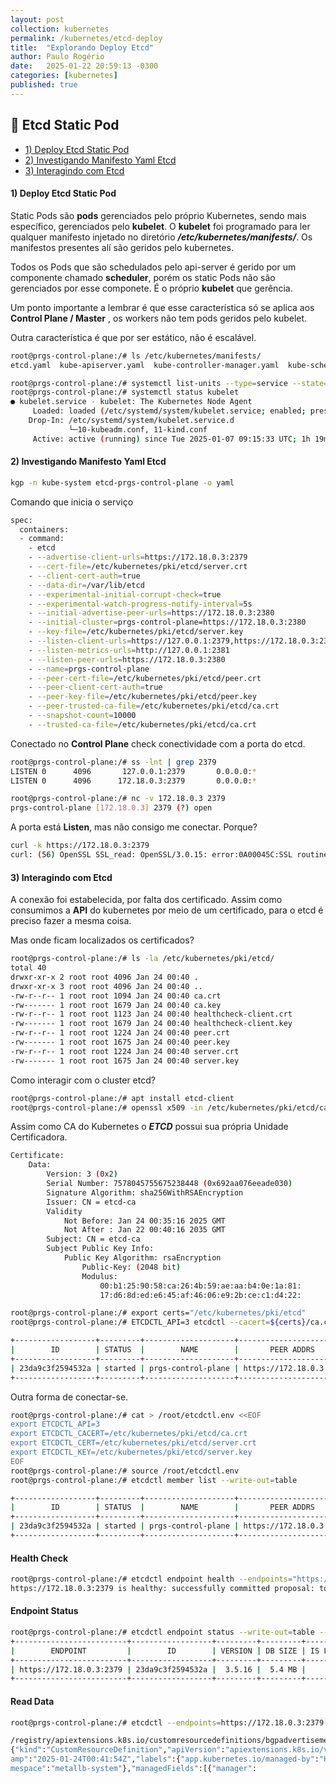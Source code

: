```yaml
---
layout: post
collection: kubernetes
permalink: /kubernetes/etcd-deploy
title:  "Explorando Deploy Etcd"
author: Paulo Rogério
date:   2025-01-22 20:59:13 -0300
categories: [kubernetes]
published: true
---
```


## 🚀 Etcd Static Pod

- [1) Deploy Etcd Static Pod](#1-deploy-etcd-static-pod)
- [2) Investigando Manifesto Yaml Etcd](#2-investigando-manifesto-yaml-etcd)
- [3) Interagindo com Etcd](#2-interagindo-com-etcd)

#### 1) Deploy Etcd Static Pod

Static Pods são **pods** gerenciados pelo próprio Kubernetes, sendo mais específico, gerenciados pelo **kubelet**. O **kubelet** foi programado para ler qualquer manifesto injetado no diretório ***/etc/kubernetes/manifests/***. Os manifestos presentes alí são geridos pelo kubernetes.

Todos os Pods que são schedulados pelo api-server é gerido por um componente chamado **scheduler**, porém os static Pods não são gerenciados por esse componete. É o próprio **kubelet** que gerência.

Um ponto importante a lembrar é que esse característica só se aplica aos **Control Plane / Master** , os workers não tem pods geridos pelo kubelet.

Outra característica é que por ser estático, não é escalável.

```bash
root@prgs-control-plane:/# ls /etc/kubernetes/manifests/
etcd.yaml  kube-apiserver.yaml	kube-controller-manager.yaml  kube-scheduler.yaml
```

```bash
root@prgs-control-plane:/# systemctl list-units --type=service --state=active
root@prgs-control-plane:/# systemctl status kubelet
● kubelet.service - kubelet: The Kubernetes Node Agent
     Loaded: loaded (/etc/systemd/system/kubelet.service; enabled; preset: enabled)
    Drop-In: /etc/systemd/system/kubelet.service.d
             └─10-kubeadm.conf, 11-kind.conf
     Active: active (running) since Tue 2025-01-07 09:15:33 UTC; 1h 19min ago
```

#### 2) Investigando Manifesto Yaml Etcd

```bash
kgp -n kube-system etcd-prgs-control-plane -o yaml
```

Comando que inicia o serviço

```bash
spec:
  containers:
  - command:
    - etcd
    - --advertise-client-urls=https://172.18.0.3:2379
    - --cert-file=/etc/kubernetes/pki/etcd/server.crt
    - --client-cert-auth=true
    - --data-dir=/var/lib/etcd
    - --experimental-initial-corrupt-check=true
    - --experimental-watch-progress-notify-interval=5s
    - --initial-advertise-peer-urls=https://172.18.0.3:2380
    - --initial-cluster=prgs-control-plane=https://172.18.0.3:2380
    - --key-file=/etc/kubernetes/pki/etcd/server.key
    - --listen-client-urls=https://127.0.0.1:2379,https://172.18.0.3:2379
    - --listen-metrics-urls=http://127.0.0.1:2381
    - --listen-peer-urls=https://172.18.0.3:2380
    - --name=prgs-control-plane
    - --peer-cert-file=/etc/kubernetes/pki/etcd/peer.crt
    - --peer-client-cert-auth=true
    - --peer-key-file=/etc/kubernetes/pki/etcd/peer.key
    - --peer-trusted-ca-file=/etc/kubernetes/pki/etcd/ca.crt
    - --snapshot-count=10000
    - --trusted-ca-file=/etc/kubernetes/pki/etcd/ca.crt
```

Conectado no **Control Plane** check conectividade com a porta do etcd.

```bash
root@prgs-control-plane:/# ss -lnt | grep 2379
LISTEN 0      4096       127.0.0.1:2379       0.0.0.0:*
LISTEN 0      4096      172.18.0.3:2379       0.0.0.0:*
```

```bash
root@prgs-control-plane:/# nc -v 172.18.0.3 2379
prgs-control-plane [172.18.0.3] 2379 (?) open
```

A porta está **Listen**, mas não consigo me conectar. Porque?

```bash
curl -k https://172.18.0.3:2379
curl: (56) OpenSSL SSL_read: OpenSSL/3.0.15: error:0A00045C:SSL routines::tlsv13 alert certificate required, errno 0
```

#### 3) Interagindo com Etcd

A conexão foi estabelecida, por falta dos certificado. Assim como consumimos a **API** do kubernetes por meio de um certificado, para o etcd é preciso fazer a mesma coisa.

Mas onde ficam localizados os certificados?

```bash
root@prgs-control-plane:/# ls -la /etc/kubernetes/pki/etcd/
total 40
drwxr-xr-x 2 root root 4096 Jan 24 00:40 .
drwxr-xr-x 3 root root 4096 Jan 24 00:40 ..
-rw-r--r-- 1 root root 1094 Jan 24 00:40 ca.crt
-rw------- 1 root root 1679 Jan 24 00:40 ca.key
-rw-r--r-- 1 root root 1123 Jan 24 00:40 healthcheck-client.crt
-rw------- 1 root root 1679 Jan 24 00:40 healthcheck-client.key
-rw-r--r-- 1 root root 1224 Jan 24 00:40 peer.crt
-rw------- 1 root root 1675 Jan 24 00:40 peer.key
-rw-r--r-- 1 root root 1224 Jan 24 00:40 server.crt
-rw------- 1 root root 1675 Jan 24 00:40 server.key
```

Como interagir com o cluster etcd?

```bash
root@prgs-control-plane:/# apt install etcd-client
root@prgs-control-plane:/# openssl x509 -in /etc/kubernetes/pki/etcd/ca.crt -text
```

Assim como CA do Kubernetes o ***ETCD*** possui sua própria Unidade Certificadora.

```bash
Certificate:
    Data:
        Version: 3 (0x2)
        Serial Number: 7578045755675238448 (0x692aa076eeade030)
        Signature Algorithm: sha256WithRSAEncryption
        Issuer: CN = etcd-ca
        Validity
            Not Before: Jan 24 00:35:16 2025 GMT
            Not After : Jan 22 00:40:16 2035 GMT
        Subject: CN = etcd-ca
        Subject Public Key Info:
            Public Key Algorithm: rsaEncryption
                Public-Key: (2048 bit)
                Modulus:
                    00:b1:25:90:58:ca:26:4b:59:ae:aa:b4:0e:1a:81:
                    17:d6:8d:ed:e6:45:af:46:06:e9:2b:ce:c1:d4:22:
```

```bash
root@prgs-control-plane:/# export certs="/etc/kubernetes/pki/etcd"
root@prgs-control-plane:/# ETCDCTL_API=3 etcdctl --cacert=${certs}/ca.crt --cert=${certs}/server.crt --key=${certs}/server.key member list --write-out=table

+------------------+---------+--------------------+-------------------------+-------------------------+------------+
|        ID        | STATUS  |        NAME        |       PEER ADDRS        |      CLIENT ADDRS       | IS LEARNER |
+------------------+---------+--------------------+-------------------------+-------------------------+------------+
| 23da9c3f2594532a | started | prgs-control-plane | https://172.18.0.3:2380 | https://172.18.0.3:2379 |      false |
+------------------+---------+--------------------+-------------------------+-------------------------+------------+
```

Outra forma de conectar-se.

```bash
root@prgs-control-plane:/# cat > /root/etcdctl.env <<EOF
export ETCDCTL_API=3
export ETCDCTL_CACERT=/etc/kubernetes/pki/etcd/ca.crt
export ETCDCTL_CERT=/etc/kubernetes/pki/etcd/server.crt
export ETCDCTL_KEY=/etc/kubernetes/pki/etcd/server.key
EOF
root@prgs-control-plane:/# source /root/etcdctl.env
root@prgs-control-plane:/# etcdctl member list --write-out=table

+------------------+---------+--------------------+-------------------------+-------------------------+------------+
|        ID        | STATUS  |        NAME        |       PEER ADDRS        |      CLIENT ADDRS       | IS LEARNER |
+------------------+---------+--------------------+-------------------------+-------------------------+------------+
| 23da9c3f2594532a | started | prgs-control-plane | https://172.18.0.3:2380 | https://172.18.0.3:2379 |      false |
+------------------+---------+--------------------+-------------------------+-------------------------+------------+
```

#### Health Check

```bash
root@prgs-control-plane:/# etcdctl endpoint health --endpoints="https://172.18.0.3:2379"
https://172.18.0.3:2379 is healthy: successfully committed proposal: took = 11.292646ms
```


#### Endpoint Status

```bash
root@prgs-control-plane:/# etcdctl endpoint status --write-out=table --endpoints="https://172.18.0.3:2379"
+-------------------------+------------------+---------+---------+-----------+------------+-----------+------------+--------------------+--------+
|        ENDPOINT         |        ID        | VERSION | DB SIZE | IS LEADER | IS LEARNER | RAFT TERM | RAFT INDEX | RAFT APPLIED INDEX | ERRORS |
+-------------------------+------------------+---------+---------+-----------+------------+-----------+------------+--------------------+--------+
| https://172.18.0.3:2379 | 23da9c3f2594532a |  3.5.16 |  5.4 MB |      true |      false |         2 |      11482 |              11482 |        |
+-------------------------+------------------+---------+---------+-----------+------------+-----------+------------+--------------------+--------+
```

#### Read Data

```bash
root@prgs-control-plane:/# etcdctl --endpoints=https://172.18.0.3:2379 get / --prefix

/registry/apiextensions.k8s.io/customresourcedefinitions/bgpadvertisements.metallb.io
{"kind":"CustomResourceDefinition","apiVersion":"apiextensions.k8s.io/v1beta1","metadata":{"name":"bgpadvertisements.metallb.io","uid":"c282d792-d32f-41ab-be49-5080c899ed25","generation":1,"creationTimest
amp":"2025-01-24T00:41:54Z","labels":{"app.kubernetes.io/managed-by":"Helm"},"annotations":{"controller-gen.kubebuilder.io/version":"v0.16.3","meta.helm.sh/release-name":"metallb","meta.helm.sh/release-na
mespace":"metallb-system"},"managedFields":[{"manager":
```